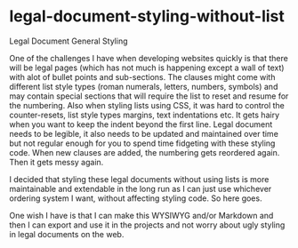 # legal-document-styling-without-list
Legal Document General Styling 

One of the challenges I have when developing websites quickly is that there will be legal pages (which has not much is happening except a wall of text) with alot of bullet points and sub-sections. The clauses might come with different list style types (roman numerals, letters, numbers, symbols) and may contain special sections that will require the list to reset and resume for the numbering. Also when styling lists using CSS, it was hard to control the counter-resets, list style types margins, text indentations etc. It gets hairy when you want to keep the indent beyond the first line. Legal document needs to be legible, it also needs to be updated and maintained over time but not regular enough for you to spend time fidgeting with these styling code. When new clauses are added, the numbering gets reordered again. Then it gets messy again.

I decided that styling these legal documents without using lists is more maintainable and extendable in the long run as I can just use whichever ordering system I want, without affecting styling code. So here goes. 


One wish I have is that I can make this WYSIWYG and/or Markdown and then I can export and use it in the projects and not worry about ugly styling in legal documents on the web. 

